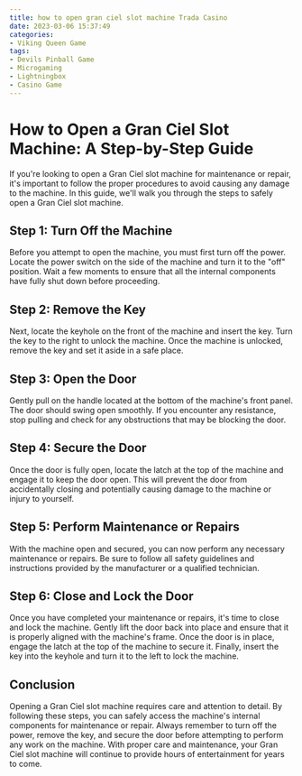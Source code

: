 ```yaml
---
title: how to open gran ciel slot machine Trada Casino
date: 2023-03-06 15:37:49
categories:
- Viking Queen Game
tags:
- Devils Pinball Game
- Microgaming
- Lightningbox
- Casino Game
---
```

# How to Open a Gran Ciel Slot Machine: A Step-by-Step Guide

If you're looking to open a Gran Ciel slot machine for maintenance or repair, it's important to follow the proper procedures to avoid causing any damage to the machine. In this guide, we'll walk you through the steps to safely open a Gran Ciel slot machine.

## Step 1: Turn Off the Machine

Before you attempt to open the machine, you must first turn off the power. Locate the power switch on the side of the machine and turn it to the "off" position. Wait a few moments to ensure that all the internal components have fully shut down before proceeding.

## Step 2: Remove the Key

Next, locate the keyhole on the front of the machine and insert the key. Turn the key to the right to unlock the machine. Once the machine is unlocked, remove the key and set it aside in a safe place.

## Step 3: Open the Door

Gently pull on the handle located at the bottom of the machine's front panel. The door should swing open smoothly. If you encounter any resistance, stop pulling and check for any obstructions that may be blocking the door.

## Step 4: Secure the Door

Once the door is fully open, locate the latch at the top of the machine and engage it to keep the door open. This will prevent the door from accidentally closing and potentially causing damage to the machine or injury to yourself.

## Step 5: Perform Maintenance or Repairs

With the machine open and secured, you can now perform any necessary maintenance or repairs. Be sure to follow all safety guidelines and instructions provided by the manufacturer or a qualified technician.

## Step 6: Close and Lock the Door

Once you have completed your maintenance or repairs, it's time to close and lock the machine. Gently lift the door back into place and ensure that it is properly aligned with the machine's frame. Once the door is in place, engage the latch at the top of the machine to secure it. Finally, insert the key into the keyhole and turn it to the left to lock the machine.

## Conclusion

Opening a Gran Ciel slot machine requires care and attention to detail. By following these steps, you can safely access the machine's internal components for maintenance or repair. Always remember to turn off the power, remove the key, and secure the door before attempting to perform any work on the machine. With proper care and maintenance, your Gran Ciel slot machine will continue to provide hours of entertainment for years to come.
